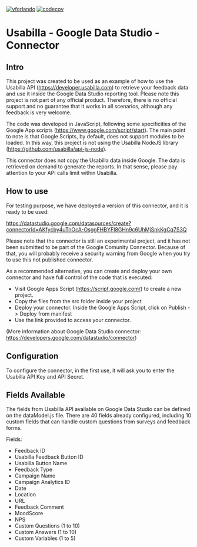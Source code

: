 [![vforlando](https://circleci.com/gh/vforlando/usabilla-googledatastudio-connector/tree/master.svg?style=svg)](https://circleci.com/gh/vforlando/usabilla-googledatastudio-connector) [![codecov](https://codecov.io/gh/vforlando/usabilla-googledatastudio-connector/branch/master/graph/badge.svg)](https://codecov.io/gh/vforlando/usabilla-googledatastudio-connector)

# Usabilla - Google Data Studio - Connector

## Intro

This project was created to be used as an example of how to use the Usabilla API (https://developer.usabilla.com) to retrieve your feedback data and use it inside the Google Data Studio reporting tool. Please note this project is not part of any official product. Therefore, there is no official support and no guarantee that it works in all scenarios, although any feedback is very welcome.

The code was developed in JavaScript, following some specificities of the Google App scripts (https://www.google.com/script/start). The main point to note is that Google Scripts, by default, does not support modules to be loaded. In this way, this project is not using the Usabilla NodeJS library (https://github.com/usabilla/api-js-node).

This connector does not copy the Usabilla data inside Google. The data is retrieved on demand to generate the reports. In that sense, please pay attention to your API calls limit within Usabilla.

## How to use 

For testing purpose, we have deployed a version of this connector, and it is ready to be used: 

https://datastudio.google.com/datasources/create?connectorId=AKfycby4uTnOcA-OsggFHBYFI8GHn9c6UhMjSnkKgCq7S3Q

Please note that the connector is still an experimental project, and it has not been submitted to be part of the Google Comunity Connector. Because of that, you will probably receive a security warning from Google when you try to use this not published connector.  

As a recommended alternative, you can create and deploy your own connector and have full control of the code that is executed:

* Visit Google Apps Script (https://script.google.com/) to create a new project. 
* Copy the files from the src folder inside your project
* Deploy your connector. Inside the Google Apps Script, click on Publish -> Deploy from manifest 
* Use the link provided to access your connector.

(More information about Google Data Studio connector: https://developers.google.com/datastudio/connector)

## Configuration 

To configure the connector, in the first use, it will ask you to enter the Usabilla API Key and API Secret.

## Fields Available

The fields from Usabilla API available on Google Data Studio can be defined on the dataModel.js file. There are 40 fields already configured, including 10 custom fields that can handle custom questions from surveys and feedback forms.

Fields:

* Feedback ID
* Usabilla Feedback Button ID
* Usabilla Button Name
* Feedback Type 
* Campaign Name
* Campaign Analytics ID 
* Date
* Location
* URL
* Feedback Comment
* MoodScore
* NPS
* Custom Questions (1 to 10)
* Custom Answers (1 to 10)
* Custom Variables (1 to 5) 

